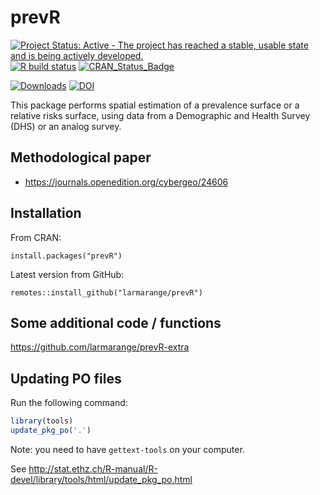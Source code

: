 # prevR

<!-- badges: start -->
[![Project Status: Active - The project has reached a stable, usable state and is being actively developed.](https://www.repostatus.org/badges/0.1.0/active.svg)](https://www.repostatus.org/#active) 
[![R build status](https://github.com/larmarange/prevR/workflows/R-CMD-check/badge.svg)](https://github.com/larmarange/prevR/actions)
[![CRAN_Status_Badge](https://www.r-pkg.org/badges/version/prevR)](https://cran.r-project.org/package=prevR) 
<!--[![Codecov test coverage](https://codecov.io/gh/larmarange/prevR/branch/main/graph/badge.svg)](https://app.codecov.io/gh/larmarange/prevR?branch=main)-->
[![Downloads](https://cranlogs.r-pkg.org/badges/prevR)](https://cran.r-project.org/package=prevR)
[![DOI](https://www.zenodo.org/badge/6281387.svg)](https://www.zenodo.org/badge/latestdoi/6281387)
<!-- badges: end -->

This package performs spatial estimation of a prevalence surface
or a relative risks surface, using data from a Demographic and Health
Survey (DHS) or an analog survey.

## Methodological paper

* <https://journals.openedition.org/cybergeo/24606>

## Installation

From CRAN:

```
install.packages("prevR")
```

Latest version from GitHub:

```
remotes::install_github("larmarange/prevR")
```

## Some additional code / functions

<https://github.com/larmarange/prevR-extra>


## Updating PO files

Run the following command:

```r
library(tools)
update_pkg_po('.')
```

Note: you need to have `gettext-tools` on your computer. 

See <http://stat.ethz.ch/R-manual/R-devel/library/tools/html/update_pkg_po.html>
